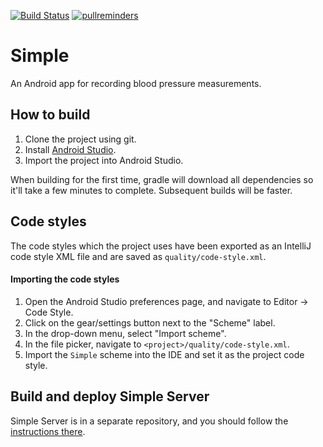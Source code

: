 [![Build Status](https://app.bitrise.io/app/db9b195f645cfed7/status.svg?token=0UVLxgCzsz75d21FUnkfhg&branch=master)](https://www.bitrise.io/app/db9b195f645cfed7)
[![pullreminders](https://pullreminders.com/badge.svg)](https://pullreminders.com?ref=badge)

# Simple

An Android app for recording blood pressure measurements.

## How to build

1. Clone the project using git.
2. Install [Android Studio](https://developer.android.com/studio/).
3. Import the project into Android Studio.

When building for the first time, gradle will download all dependencies so it'll take a few minutes to complete. Subsequent builds will be faster.

## Code styles
The code styles which the project uses have been exported as an IntelliJ code style XML file and are saved as `quality/code-style.xml`.

#### Importing the code styles
1. Open the Android Studio preferences page, and navigate to Editor -> Code Style.
2. Click on the gear/settings button next to the "Scheme" label.
3. In the drop-down menu, select "Import scheme".
4. In the file picker, navigate to  `<project>/quality/code-style.xml`.
5. Import the `Simple` scheme into the IDE and set it as the project code style.

## Build and deploy Simple Server

Simple Server is in a separate repository, and you should follow the [instructions there](https://github.com/simpledotorg/simple-server/blob/master/README.md).
